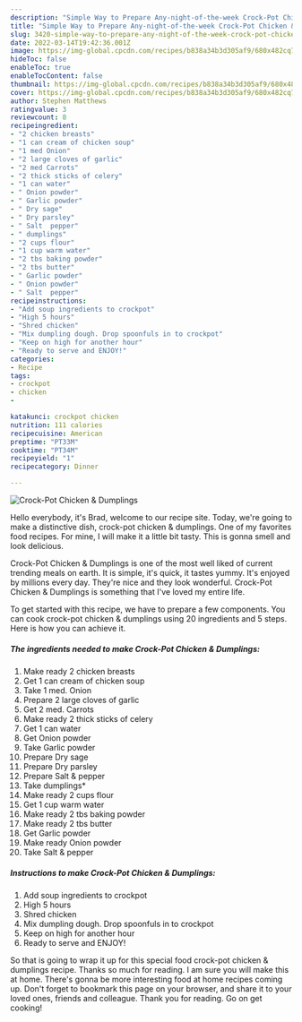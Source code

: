 ```yaml
---
description: "Simple Way to Prepare Any-night-of-the-week Crock-Pot Chicken & Dumplings"
title: "Simple Way to Prepare Any-night-of-the-week Crock-Pot Chicken & Dumplings"
slug: 3420-simple-way-to-prepare-any-night-of-the-week-crock-pot-chicken-and-amp-dumplings
date: 2022-03-14T19:42:36.001Z
image: https://img-global.cpcdn.com/recipes/b838a34b3d305af9/680x482cq70/crock-pot-chicken-dumplings-recipe-main-photo.jpg
hideToc: false
enableToc: true
enableTocContent: false
thumbnail: https://img-global.cpcdn.com/recipes/b838a34b3d305af9/680x482cq70/crock-pot-chicken-dumplings-recipe-main-photo.jpg
cover: https://img-global.cpcdn.com/recipes/b838a34b3d305af9/680x482cq70/crock-pot-chicken-dumplings-recipe-main-photo.jpg
author: Stephen Matthews
ratingvalue: 3
reviewcount: 8
recipeingredient:
- "2 chicken breasts"
- "1 can cream of chicken soup"
- "1 med Onion"
- "2 large cloves of garlic"
- "2 med Carrots"
- "2 thick sticks of celery"
- "1 can water"
- " Onion powder"
- " Garlic powder"
- " Dry sage"
- " Dry parsley"
- " Salt  pepper"
- " dumplings"
- "2 cups flour"
- "1 cup warm water"
- "2 tbs baking powder"
- "2 tbs butter"
- " Garlic powder"
- " Onion powder"
- " Salt  pepper"
recipeinstructions:
- "Add soup ingredients to crockpot"
- "High 5 hours"
- "Shred chicken"
- "Mix dumpling dough. Drop spoonfuls in to crockpot"
- "Keep on high for another hour"
- "Ready to serve and ENJOY!"
categories:
- Recipe
tags:
- crockpot
- chicken
- 

katakunci: crockpot chicken  
nutrition: 111 calories
recipecuisine: American
preptime: "PT33M"
cooktime: "PT34M"
recipeyield: "1"
recipecategory: Dinner

---
```



![Crock-Pot Chicken & Dumplings](https://img-global.cpcdn.com/recipes/b838a34b3d305af9/680x482cq70/crock-pot-chicken-dumplings-recipe-main-photo.jpg)

Hello everybody, it's Brad, welcome to our recipe site. Today, we're going to make a distinctive dish, crock-pot chicken & dumplings. One of my favorites food recipes. For mine, I will make it a little bit tasty. This is gonna smell and look delicious.



Crock-Pot Chicken & Dumplings is one of the most well liked of current trending meals on earth. It is simple, it's quick, it tastes yummy. It's enjoyed by millions every day. They're nice and they look wonderful. Crock-Pot Chicken & Dumplings is something that I've loved my entire life.


To get started with this recipe, we have to prepare a few components. You can cook crock-pot chicken & dumplings using 20 ingredients and 5 steps. Here is how you can achieve it.

<!--inarticleads1-->

##### The ingredients needed to make Crock-Pot Chicken & Dumplings:

1. Make ready 2 chicken breasts
1. Get 1 can cream of chicken soup
1. Take 1 med. Onion
1. Prepare 2 large cloves of garlic
1. Get 2 med. Carrots
1. Make ready 2 thick sticks of celery
1. Get 1 can water
1. Get  Onion powder
1. Take  Garlic powder
1. Prepare  Dry sage
1. Prepare  Dry parsley
1. Prepare  Salt & pepper
1. Take  dumplings*
1. Make ready 2 cups flour
1. Get 1 cup warm water
1. Make ready 2 tbs baking powder
1. Make ready 2 tbs butter
1. Get  Garlic powder
1. Make ready  Onion powder
1. Take  Salt & pepper




<!--inarticleads2-->

##### Instructions to make Crock-Pot Chicken & Dumplings:

1. Add soup ingredients to crockpot
1. High 5 hours
1. Shred chicken
1. Mix dumpling dough. Drop spoonfuls in to crockpot
1. Keep on high for another hour
1. Ready to serve and ENJOY!



So that is going to wrap it up for this special food crock-pot chicken & dumplings recipe. Thanks so much for reading. I am sure you will make this at home. There's gonna be more interesting food at home recipes coming up. Don't forget to bookmark this page on your browser, and share it to your loved ones, friends and colleague. Thank you for reading. Go on get cooking!
